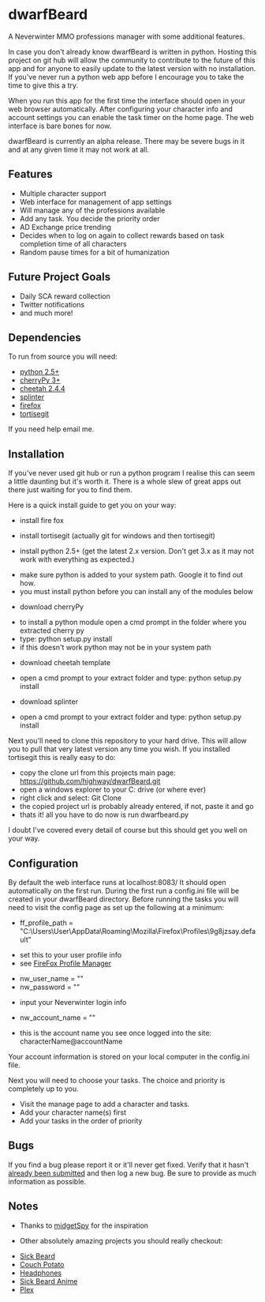 dwarfBeard
==========

A Neverwinter MMO professions manager with some additional features.

In case you don't already know dwarfBeard is written in python.  Hosting this project on git hub will allow the community 
to contribute to the future of this app and for anyone to easily update to the latest version with no installation.  If you've 
never run a python web app before I encourage you to take the time to give this a try.  

When you run this app for the first time the interface should open in your web browser automatically.  After configuring your
character info and account settings you can enable the task timer on the home page.  The web interface is bare bones for now.

dwarfBeard is currently an alpha release. There may be severe bugs in it and at any given time it may not work at all. 



## Features

* Multiple character support
* Web interface for management of app settings
* Will manage any of the professions available
* Add any task. You decide the priority order
* AD Exchange price trending
* Decides when to log on again to collect rewards based on task completion time of all characters
* Random pause times for a bit of humanization



## Future Project Goals

* Daily SCA reward collection
* Twitter notifications
* and much more!


## Dependencies

To run from source you will need:

* [python 2.5+][pythonDownloads]
* [cherryPy 3+][cherryPyDownloads]
* [cheetah 2.4.4][cheetahDownloads]
* [splinter][splinterDownlaods]
* [firefox][firefoxDownloads]
* [tortisegit][tortisegitHome]

If you need help email me.


## Installation

If you've never used git hub or run a python program I realise this can seem a little daunting but it's worth it.
There is a whole slew of great apps out there just waiting for you to find them.

Here is a quick install guide to get you on your way:

* install fire fox
* install tortisegit (actually git for windows and then tortisegit)

* install python 2.5+ (get the latest 2.x version.  Don't get 3.x as it may not work with everything as expected.)
 - make sure python is added to your system path.  Google it to find out how.
 - you must install python before you can install any of the modules below
* download cherryPy 
 - to install a python module open a cmd prompt in the folder where you extracted cherry py
 - type: python setup.py install
 - if this doesn't work python may not be in your system path
* download cheetah template
 - open a cmd prompt to your extract folder and type: python setup.py install
* download splinter
 - open a cmd prompt to your extract folder and type: python setup.py install

Next you'll need to clone this repository to your hard drive.  This will allow you to pull that very latest version any time you wish.
If you installed tortisegit this is really easy to do:
* copy the clone url from this projects main page: https://github.com/highway/dwarfBeard.git
* open a windows explorer to your C: drive (or where ever)
* right click and select: Git Clone
* the copied project url is probably already entered, if not, paste it and go
* thats it! all you have to do now is run dwarfbeard.py

I doubt I've covered every detail of course but this should get you well on your way.


## Configuration

By default the web interface runs at localhost:8083/
It should open automatically on the first run.
During the first run a config.ini file will be created in your dwarfBeard directory.
Before running the tasks you will need to visit the config page as set up the following at a minimum:

* ff_profile_path = "C:\Users\User\AppData\Roaming\Mozilla\Firefox\Profiles\9g8jzsay.default"
 - set this to your user profile info
 - see [FireFox Profile Manager][fireFoxProfileManager]
* nw_user_name = ""
* nw_password = ""
 - input your Neverwinter login info
* nw_account_name = ""
 - this is the account name you see once logged into the site: characterName@accountName
 
Your account information is stored on your local computer in the config.ini file.


Next you will need to choose your tasks.  The choice and priority is completely up to you.
* Visit the manage page to add a character and tasks.
* Add your character name(s) first
* Add your tasks in the order of priority

 
## Bugs

If you find a bug please report it or it'll never get fixed. Verify that it hasn't [already been submitted][issues] and then log a new bug. Be sure to provide as much information as possible.


## Notes

* Thanks to [midgetSpy][midgetSpy] for the inspiration

* Other absolutely amazing projects you should really checkout:
 - [Sick Beard][sickbeardGit]
 - [Couch Potato][couchpotatoGit]
 - [Headphones][headphonesGit]
 - [Sick Beard Anime][sickbeardAnimeGit]
 - [Plex][plexApp]
 
 

[pythonDownloads]:https://www.python.org/downloads/
[cherryPyDownloads]:https://pypi.python.org/pypi/CherryPy/3.2.4
[cheetahDownloads]:http://www.cheetahtemplate.org/download.html
[splinterDownlaods]:http://splinter.cobrateam.info/docs/
[fireFoxProfileManager]:https://support.mozilla.org/en-US/kb/profile-manager-create-and-remove-firefox-profiles
[firefoxDownloads]:http://www.mozilla.org/en-US/firefox/new/
[tortisegitHome]:https://code.google.com/p/tortoisegit/
[issues]:https://github.com/highway/dwarfBeard/issues
[midgetSpy]:https://github.com/midgetspy
[sickbeardGit]:https://github.com/midgetspy/Sick-Beard
[sickbeardAnimeGit]:https://github.com/lad1337/Sick-Beard
[headphonesGit]:https://github.com/rembo10/headphones
[couchpotatoGit]:https://github.com/RuudBurger/CouchPotatoServer
[plexApp]:https://plex.tv/
